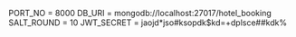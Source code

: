 PORT_NO = 8000
DB_URI = mongodb://localhost:27017/hotel_booking
SALT_ROUND = 10
JWT_SECRET = jaojd*jso#ksopdk$kd=+dplsce##kdk%